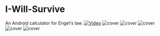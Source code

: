 # I-Will-Survive
An Android calculator for Engel's law.
[![Video](https://github.com/BNSC1/I-Will-Survive/preview1.jpg)](https://www.youtube.com/watch?v=5rrL1KAv7_w)
![cover](preview1.jpg?raw=true "Title") ![cover](preview2.jpg?raw=true "Title")
![cover](preview3.jpg?raw=true "Title") ![cover](preview4.jpg?raw=true "Title")
![cover](preview5.jpg?raw=true "Title")